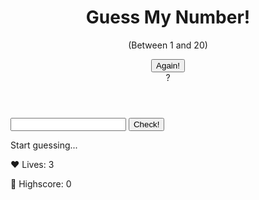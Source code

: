 <!DOCTYPE html>
<html lang="en">
  <head>
    <meta charset="UTF-8" />
    <meta name="viewport" content="width=device-width, initial-scale=1.0" />
    <meta http-equiv="X-UA-Compatible" content="ie=edge" />
    <link rel="stylesheet" href="style.css" />
    <title>Guess My Number!</title>
  </head>
  <body>
    <header>
      <h1>Guess My Number!</h1>
      <p class="between">(Between 1 and 20)</p>
      <button class="btn again">Again!</button>
      <div class="number">?</div>
    </header>
    <main>
      <section class="left">
        <input type="number" class="guess" />
        <button class="btn check">Check!</button>
      </section>
      <section class="right">
        <p class="message">Start guessing...</p>
        <p class="label-score">❤️ Lives: <span class="score">3</span></p>
        <p class="label-highscore">
          🥇 Highscore: <span class="highscore">0</span>
        </p>
      </section>
    </main>
    <script src="script.js"></script>
  </body>
</html>